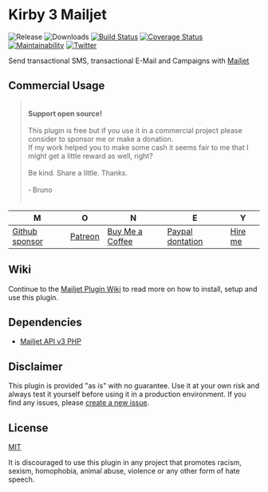 # Kirby 3 Mailjet

![Release](https://flat.badgen.net/packagist/v/bnomei/kirby3-mailjet?color=ae81ff)
![Downloads](https://flat.badgen.net/packagist/dt/bnomei/kirby3-mailjet?color=272822)
[![Build Status](https://flat.badgen.net/travis/bnomei/kirby3-mailjet)](https://travis-ci.com/bnomei/kirby3-mailjet)
[![Coverage Status](https://flat.badgen.net/coveralls/c/github/bnomei/kirby3-mailjet)](https://coveralls.io/github/bnomei/kirby3-mailjet) 
[![Maintainability](https://flat.badgen.net/codeclimate/maintainability/bnomei/kirby3-mailjet)](https://codeclimate.com/github/bnomei/kirby3-mailjet) 
[![Twitter](https://flat.badgen.net/badge/twitter/bnomei?color=66d9ef)](https://twitter.com/bnomei)

Send transactional SMS, transactional E-Mail and Campaigns with [Mailjet](https://www.mailjet.com/)

## Commercial Usage

> <br>
> <b>Support open source!</b><br><br>
> This plugin is free but if you use it in a commercial project please consider to sponsor me or make a donation.<br>
> If my work helped you to make some cash it seems fair to me that I might get a little reward as well, right?<br><br>
> Be kind. Share a little. Thanks.<br><br>
> &dash; Bruno<br>
> &nbsp; 

| M | O | N | E | Y |
|---|----|---|---|---|
| [Github sponsor](https://github.com/sponsors/bnomei) | [Patreon](https://patreon.com/bnomei) | [Buy Me a Coffee](https://buymeacoff.ee/bnomei) | [Paypal dontation](https://www.paypal.me/bnomei/15) | [Hire me](mailto:b@bnomei.com?subject=Kirby) |

## Wiki

Continue to the [Mailjet Plugin Wiki](https://github.com/bnomei/kirby3-mailjet/wiki) to read more on how to install, setup and use this plugin.

## Dependencies

- [Mailjet API v3 PHP](https://github.com/mailjet/mailjet-apiv3-php)

## Disclaimer

This plugin is provided "as is" with no guarantee. Use it at your own risk and always test it yourself before using it in a production environment. If you find any issues, please [create a new issue](https://github.com/bnomei/kirby3-mailjet/issues/new).

## License

[MIT](https://opensource.org/licenses/MIT)

It is discouraged to use this plugin in any project that promotes racism, sexism, homophobia, animal abuse, violence or any other form of hate speech.
